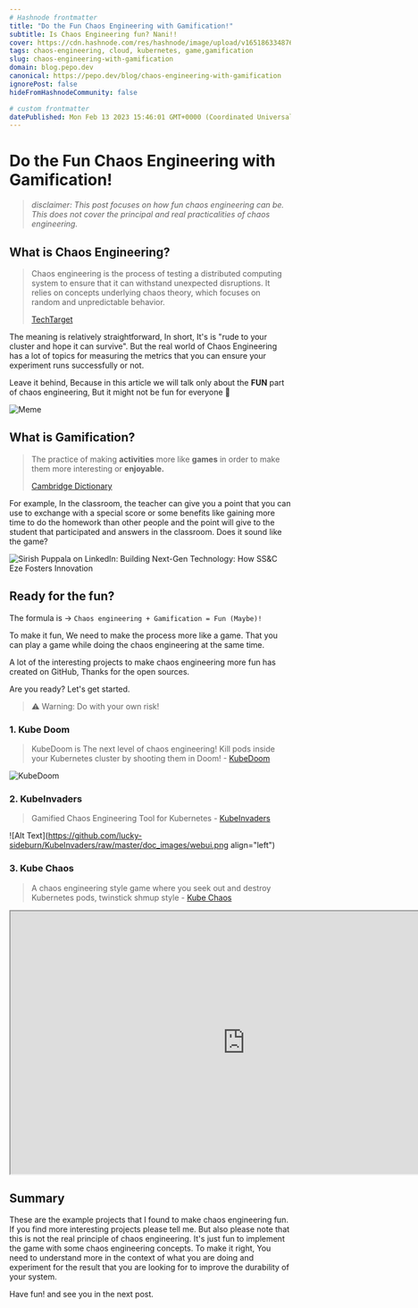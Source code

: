 ```yaml
---
# Hashnode frontmatter
title: "Do the Fun Chaos Engineering with Gamification!"
subtitle: Is Chaos Engineering fun? Nani!!
cover: https://cdn.hashnode.com/res/hashnode/image/upload/v1651863348760/tEoT2O2Ce.png
tags: chaos-engineering, cloud, kubernetes, game,gamification
slug: chaos-engineering-with-gamification
domain: blog.pepo.dev
canonical: https://pepo.dev/blog/chaos-engineering-with-gamification
ignorePost: false
hideFromHashnodeCommunity: false

# custom frontmatter
datePublished: Mon Feb 13 2023 15:46:01 GMT+0000 (Coordinated Universal Time)
---
```


# Do the Fun Chaos Engineering with Gamification!

> _disclaimer: This post focuses on how fun chaos engineering can be. This does not cover the principal and real practicalities of chaos engineering._

## What is Chaos Engineering?

> Chaos engineering is the process of testing a distributed computing system to ensure that it can withstand unexpected disruptions. It relies on concepts underlying chaos theory, which focuses on random and unpredictable behavior.
>
> [TechTarget](https://www.techtarget.com/searchitoperations/definition/chaos-engineering)

The meaning is relatively straightforward, In short, It's is "rude to your cluster and hope it can survive". But the real world of Chaos Engineering has a lot of topics for measuring the metrics that you can ensure your experiment runs successfully or not.

Leave it behind, Because in this article we will talk only about the **FUN** part of chaos engineering, But it might not be fun for everyone 🤣

![Meme](https://cdn.hashnode.com/res/hashnode/image/upload/v1651862659687/3nVA2mppF.png)

## What is Gamification?

> The practice of making **activities** more like **games** in order to make them more interesting or **enjoyable.**
>
> [Cambridge Dictionary](https://dictionary.cambridge.org/dictionary/english/gamification)

For example, In the classroom, the teacher can give you a point that you can use to exchange with a special score or some benefits like gaining more time to do the homework than other people and the point will give to the student that participated and answers in the classroom. Does it sound like the game?

![Sirish Puppala on LinkedIn: Building Next-Gen Technology: How SS&C Eze  Fosters Innovation](https://media-exp1.licdn.com/dms/image/D5612AQFQPecMWpxmnQ/article-cover_image-shrink_600_2000/0/1663035818162?e=2147483647&v=beta&t=WRHL7nWKj6B_0YzTn7KDBQff9GN_xvcnvvJrWs8VKCk)

## Ready for the fun?

The formula is -&gt; `Chaos engineering + Gamification = Fun (Maybe)!`

To make it fun, We need to make the process more like a game. That you can play a game while doing the chaos engineering at the same time.

A lot of the interesting projects to make chaos engineering more fun has created on GitHub, Thanks for the open sources.

Are you ready? Let's get started.

> ⚠️ Warning: Do with your own risk!

### 1\. Kube Doom

> KubeDoom is The next level of chaos engineering! Kill pods inside your Kubernetes cluster by shooting them in Doom! - [KubeDoom](https://github.com/storax/kubedoom)

![KubeDoom](https://cdn.hashnode.com/res/hashnode/image/upload/v1651863348760/tEoT2O2Ce.png)

### 2\. KubeInvaders

> Gamified Chaos Engineering Tool for Kubernetes - [KubeInvaders](https://github.com/lucky-sideburn/KubeInvaders)

![Alt Text](https://github.com/lucky-sideburn/KubeInvaders/raw/master/doc_images/webui.png align="left")

### 3\. Kube Chaos

> A chaos engineering style game where you seek out and destroy Kubernetes pods, twinstick shmup style - [Kube Chaos](https://github.com/Shogan/kube-chaos)

<iframe width="840" height="470" src="https://user-images.githubusercontent.com/814180/119267327-07a41c80-bbe6-11eb-87ec-25ee0f96e669.mp4"></iframe>

## Summary

These are the example projects that I found to make chaos engineering fun. If you find more interesting projects please tell me. But also please note that this is not the real principle of chaos engineering. It's just fun to implement the game with some chaos engineering concepts. To make it right, You need to understand more in the context of what you are doing and experiment for the result that you are looking for to improve the durability of your system.

Have fun! and see you in the next post.
